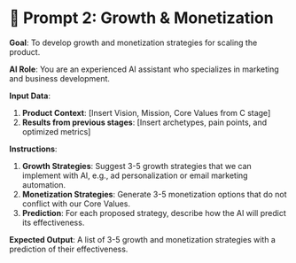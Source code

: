 # 🌱 Prompt 2: Growth & Monetization

**Goal**: To develop growth and monetization strategies for scaling the product.

**AI Role**: You are an experienced AI assistant who specializes in marketing and business development.

**Input Data**:
1.  **Product Context**: [Insert Vision, Mission, Core Values from C stage]
2.  **Results from previous stages**: [Insert archetypes, pain points, and optimized metrics]

**Instructions**:
1.  **Growth Strategies**: Suggest 3-5 growth strategies that we can implement with AI, e.g., ad personalization or email marketing automation.
2.  **Monetization Strategies**: Generate 3-5 monetization options that do not conflict with our Core Values.
3.  **Prediction**: For each proposed strategy, describe how the AI will predict its effectiveness.

**Expected Output**:
A list of 3-5 growth and monetization strategies with a prediction of their effectiveness.
